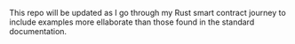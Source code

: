 This repo will be updated as I go through my Rust smart contract journey to include examples more ellaborate than those found in the standard documentation.
